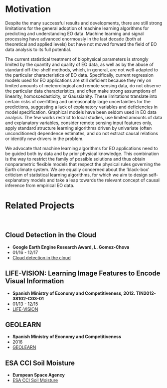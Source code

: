 # Motivation

Despite the many successful results and developments, there are still strong limitations for the general adoption of machine learning algorithms for predicting and understanding EO data. Machine learning and signal processing have advanced enormously in the last decade (both at theoretical and applied levels) but have not moved forward the field of EO data analysis to its full potential.

The current statistical treatment of biophysical parameters is strongly limited by the quantity and quality of EO data, as well as by the abuse of standard off-the-shelf methods, which, in general, are not well-adapted to the particular characteristics of EO data. Specifically, current regression models used for EO applications are still deficient because they rely on limited amounts of meteorological and remote sensing data, do not observe the particular data characteristics, and often make strong assumptions of linearity, homoscedasticity, or Gaussianity. These limitations translate into certain risks of overfitting and unreasonably large uncertainties for the predictions, suggesting a lack of explanatory variables and deficiencies in model specification. Graphical models have been seldom used in EO data analysis. The few works restrict to local studies, use limited amounts of data and explanatory variables, consider remote sensing input features only, apply standard structure learning algorithms driven by univariate (often unconditioned) dependence estimates, and do not extract causal relations or identify new drivers in the problem.

We advocate that machine learning algorithms for EO applications need to be guided both by data and by prior physical knowledge. This combination is the way to restrict the family of possible solutions and thus obtain nonparametric flexible models that respect the physical rules governing the Earth climate system. We are equally concerned about the ‘black-box’ criticism of statistical learning algorithms, for which we aim to design self-explanatory models and take a leap towards the relevant concept of causal inference from empirical EO data.

# Related Projects

<br>

## Cloud Detection in the Cloud
- **Google Earth Engine Research Award, L. Gomez-Chova**
- 01/16 - 12/17
- [Cloud detection in the cloud](/old_pages/other/cloud_detection.html)

## LIFE-VISION: Learning Image Features to Encode Visual Information
- **Spanish Ministry of Economy and Competitiveness, 2012. TIN2012-38102-C03-01**
- 01/13 - 12/15
- [LIFE-VISION](http://lifevisionproject.wordpress.com/)

## GEOLEARN
- **Spanish Ministry of Economy and Competitiveness**
- 2016
- [GEOLEARN](/old_pages/other/motivation_sd.html)

## ESA CCI Soil Moisture
- **European Space Agency**
- [ESA CCI Soil Moisture](http://esa-soilmoisture-cci.org/)
